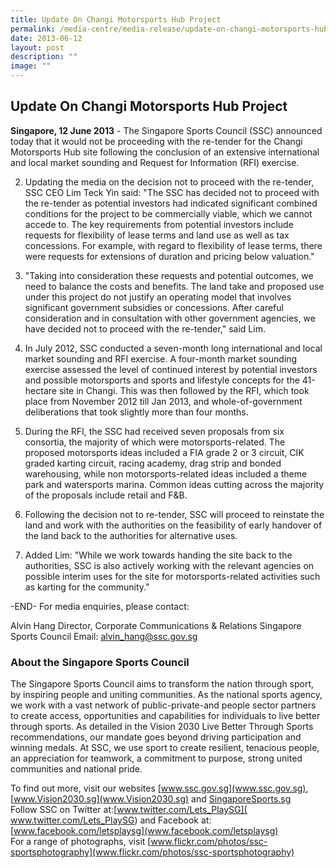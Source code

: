 ```yaml
---
title: Update On Changi Motorsports Hub Project
permalink: /media-centre/media-release/update-on-changi-motorsports-hub-project/
date: 2013-06-12
layout: post
description: ""
image: ""
---
```

## **Update On Changi Motorsports Hub Project**

**Singapore, 12 June 2013** - The Singapore Sports Council (SSC) announced today that it would not be proceeding with the re-tender for the Changi Motorsports Hub site following the conclusion of an extensive international and local market sounding and Request for Information (RFI) exercise.

2. Updating the media on the decision not to proceed with the re-tender, SSC CEO Lim Teck Yin said: "The SSC has decided not to proceed with the re-tender as potential investors had indicated significant combined conditions for the project to be commercially viable, which we cannot accede to. The key requirements from potential investors include requests for flexibility of lease terms and land use as well as tax concessions. For example, with regard to flexibility of lease terms, there were requests for extensions of duration and pricing below valuation."

3. "Taking into consideration these requests and potential outcomes, we need to balance the costs and benefits. The land take and proposed use under this project do not justify an operating model that involves significant government subsidies or concessions. After careful consideration and in consultation with other government agencies, we have decided not to proceed with the re-tender," said Lim.

4. In July 2012, SSC conducted a seven-month long international and local market sounding and RFI exercise. A four-month market sounding exercise assessed the level of continued interest by potential investors and possible motorsports and sports and lifestyle concepts for the 41-hectare site in Changi. This was then followed by the RFI, which took place from November 2012 till Jan 2013, and whole-of-government deliberations that took slightly more than four months.

5. During the RFI, the SSC had received seven proposals from six consortia, the majority of which were motorsports-related. The proposed motorsports ideas included a FIA grade 2 or 3 circuit, CIK graded karting circuit, racing academy, drag strip and bonded warehousing, while non motorsports-related ideas included a theme park and watersports marina. Common ideas cutting across the majority of the proposals include retail and F&B.

6.  Following the decision not to re-tender, SSC will proceed to reinstate the land and work with the authorities on the feasibility of early handover of the land back to the authorities for alternative uses.

7. Added Lim: "While we work towards handing the site back to the authorities, SSC is also actively working with the relevant agencies on possible interim uses for the site for motorsports-related activities such as karting for the community."

-END-
For media enquiries, please contact:

Alvin Hang 
Director, Corporate Communications & Relations
Singapore Sports Council
Email: [alvin_hang@ssc.gov.sg](alvin_hang@ssc.gov.sg)

### **About the Singapore Sports Council**

The Singapore Sports Council aims to transform the nation through sport, by inspiring people and uniting communities. As the national sports agency, we work with a vast network of public-private-and people sector partners to create access, opportunities and capabilities for individuals to live better through sports. As detailed in the Vision 2030 Live Better Through Sports recommendations, our mandate goes beyond driving participation and winning medals. At SSC, we use sport to create resilient, tenacious people, an appreciation for teamwork, a commitment to purpose, strong united communities and national pride.

To find out more, visit our websites [www.ssc.gov.sg](www.ssc.gov.sg), [www.Vision2030.sg](www.Vision2030.sg) and [SingaporeSports.sg](SingaporeSports.sg)
<br>
Follow SSC on Twitter at:[www.twitter.com/Lets_PlaySG]( www.twitter.com/Lets_PlaySG) and Facebook at: [www.facebook.com/letsplaysg](www.facebook.com/letsplaysg)
<br>
For a range of photographs, visit [www.flickr.com/photos/ssc-sportsphotography](www.flickr.com/photos/ssc-sportsphotography)
